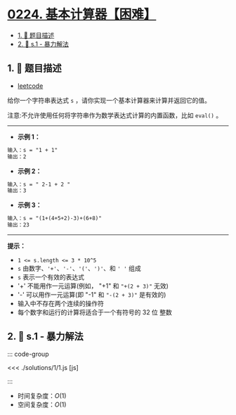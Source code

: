# [0224. 基本计算器【困难】](https://github.com/tnotesjs/TNotes.leetcode/tree/main/notes/0224.%20%E5%9F%BA%E6%9C%AC%E8%AE%A1%E7%AE%97%E5%99%A8%E3%80%90%E5%9B%B0%E9%9A%BE%E3%80%91)

<!-- region:toc -->

- [1. 📝 题目描述](#1--题目描述)
- [2. 🎯 s.1 - 暴力解法](#2--s1---暴力解法)

<!-- endregion:toc -->

## 1. 📝 题目描述

- [leetcode](https://leetcode.cn/problems/basic-calculator/)

给你一个字符串表达式 `s` ，请你实现一个基本计算器来计算并返回它的值。

注意:不允许使用任何将字符串作为数学表达式计算的内置函数，比如 `eval()` 。

---

- **示例 1：**

```txt
输入：s = "1 + 1"
输出：2
```

- **示例 2：**

```txt
输入：s = " 2-1 + 2 "
输出：3
```

- **示例 3：**

```txt
输入：s = "(1+(4+5+2)-3)+(6+8)"
输出：23
```

---

**提示：**

- `1 <= s.length <= 3 * 10^5`
- `s` 由数字、`'+'`、`'-'`、`'('`、`')'`、和 `' '` 组成
- `s` 表示一个有效的表达式
- '+' 不能用作一元运算(例如， "+1" 和 `"+(2 + 3)"` 无效)
- '-' 可以用作一元运算(即 "-1" 和 `"-(2 + 3)"` 是有效的)
- 输入中不存在两个连续的操作符
- 每个数字和运行的计算将适合于一个有符号的 32 位 整数

## 2. 🎯 s.1 - 暴力解法

::: code-group

<<< ./solutions/1/1.js [js]

:::

- 时间复杂度：$O(1)$
- 空间复杂度：$O(1)$
